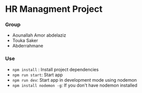 # HR Managment Project
### Group
* Aounallah Amor abdelaziz
* Touka Saker
* Abderrahmane

### Use
* `npm install` : Install project dependencies
* `npm run start`: Start app
* `npm run dev`: Start app in development mode using nodemon
* `npm install nodemon -g`: If you don't have nodemon installed